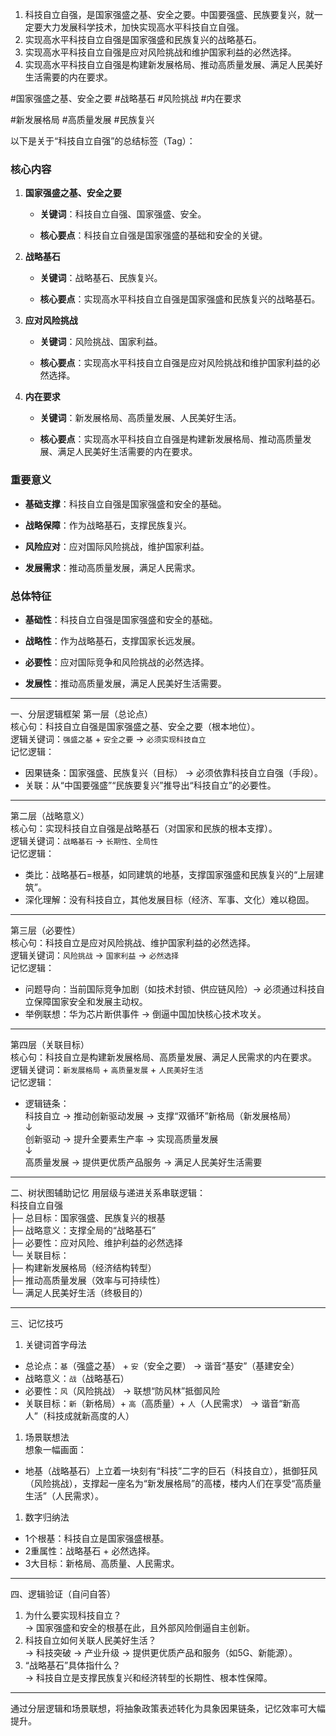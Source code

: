 1. 科技自立自强，是国家强盛之基、安全之要。中国要强盛、民族要复兴，就一定要大力发展科学技术，加快实现高水平科技自立自强。
2. 实现高水平科技自立自强是国家强盛和民族复兴的战略基石。 
3. 实现高水平科技自立自强是应对风险挑战和维护国家利益的必然选择。
4. 实现高水平科技自立自强是构建新发展格局、推动高质量发展、满足人民美好生活需要的内在要求。 

#国家强盛之基、安全之要  #战略基石 #风险挑战 #内在要求 

#新发展格局 #高质量发展  #民族复兴

以下是关于“科技自立自强”的总结标签（Tag）：

### 核心内容

1. **国家强盛之基、安全之要**
    
    - **关键词**：科技自立自强、国家强盛、安全。
        
    - **核心要点**：科技自立自强是国家强盛的基础和安全的关键。
        
2. **战略基石**
    
    - **关键词**：战略基石、民族复兴。
        
    - **核心要点**：实现高水平科技自立自强是国家强盛和民族复兴的战略基石。
        
3. **应对风险挑战**
    
    - **关键词**：风险挑战、国家利益。
        
    - **核心要点**：实现高水平科技自立自强是应对风险挑战和维护国家利益的必然选择。
        
4. **内在要求**
    
    - **关键词**：新发展格局、高质量发展、人民美好生活。
        
    - **核心要点**：实现高水平科技自立自强是构建新发展格局、推动高质量发展、满足人民美好生活需要的内在要求。
        

### 重要意义

- **基础支撑**：科技自立自强是国家强盛和安全的基础。
    
- **战略保障**：作为战略基石，支撑民族复兴。
    
- **风险应对**：应对国际风险挑战，维护国家利益。
    
- **发展需求**：推动高质量发展，满足人民需求。
    

### 总体特征

- **基础性**：科技自立自强是国家强盛和安全的基础。
    
- **战略性**：作为战略基石，支撑国家长远发展。
    
- **必要性**：应对国际竞争和风险挑战的必然选择。
    
- **发展性**：推动高质量发展，满足人民美好生活需要。


---

 一、分层逻辑框架
 第一层（总论点）  
核心句：科技自立自强是国家强盛之基、安全之要（根本地位）。  
逻辑关键词：`强盛之基` + `安全之要` → `必须实现科技自立`  
记忆逻辑：  
- 因果链条：国家强盛、民族复兴（目标） → 必须依靠科技自立自强（手段）。  
- 关联：从“中国要强盛”“民族要复兴”推导出“科技自立”的必要性。

---

 第二层（战略意义）  
核心句：实现科技自立自强是战略基石（对国家和民族的根本支撑）。  
逻辑关键词：`战略基石` → `长期性、全局性`  
记忆逻辑：  
- 类比：战略基石=根基，如同建筑的地基，支撑国家强盛和民族复兴的“上层建筑”。  
- 深化理解：没有科技自立，其他发展目标（经济、军事、文化）难以稳固。

---

 第三层（必要性）  
核心句：科技自立是应对风险挑战、维护国家利益的必然选择。  
逻辑关键词：`风险挑战` → `国家利益` → `必然选择`  
记忆逻辑：  
- 问题导向：当前国际竞争加剧（如技术封锁、供应链风险）→ 必须通过科技自立保障国家安全和发展主动权。  
- 举例联想：华为芯片断供事件 → 倒逼中国加快核心技术攻关。

---

 第四层（关联目标）  
核心句：科技自立是构建新发展格局、高质量发展、满足人民需求的内在要求。  
逻辑关键词：`新发展格局` + `高质量发展` + `人民美好生活`  
记忆逻辑：  
- 逻辑链条：  
  科技自立 → 推动创新驱动发展 → 支撑“双循环”新格局（新发展格局）  
  ↓  
  创新驱动 → 提升全要素生产率 → 实现高质量发展  
  ↓  
  高质量发展 → 提供更优质产品服务 → 满足人民美好生活需要  

---

 二、树状图辅助记忆
用层级与递进关系串联逻辑：  
科技自立自强  
├─ 总目标：国家强盛、民族复兴的根基  
├─ 战略意义：支撑全局的“战略基石”  
├─ 必要性：应对风险、维护利益的必然选择  
└─ 关联目标：  
    ├─ 构建新发展格局（经济结构转型）  
    ├─ 推动高质量发展（效率与可持续性）  
    └─ 满足人民美好生活（终极目的）

---

 三、记忆技巧
 1. 关键词首字母法  
- 总论点：`基`（强盛之基） + `安`（安全之要） → 谐音“基安”（基建安全）  
- 战略意义：`战`（战略基石）  
- 必要性：`风`（风险挑战） → 联想“防风林”抵御风险  
- 关联目标：`新`（新格局）+ `高`（高质量）+ `人`（人民需求） → 谐音“新高人”（科技成就新高度的人）  

 1. 场景联想法  
想象一幅画面：  
- 地基（战略基石）上立着一块刻有“科技”二字的巨石（科技自立），抵御狂风（风险挑战），支撑起一座名为“新发展格局”的高楼，楼内人们在享受“高质量生活”（人民需求）。

 1. 数字归纳法  
- 1个根基：科技自立是国家强盛根基。  
- 2重属性：战略基石 + 必然选择。  
- 3大目标：新格局、高质量、人民需求。

---

 四、逻辑验证（自问自答）
1. 为什么要实现科技自立？  
   → 国家强盛和安全的根基在此，且外部风险倒逼自主创新。  
2. 科技自立如何关联人民美好生活？  
   → 科技突破 → 产业升级 → 提供更优质产品和服务（如5G、新能源）。  
3. “战略基石”具体指什么？  
   → 科技自立是支撑民族复兴和经济转型的长期性、根本性保障。

---

通过分层逻辑和场景联想，将抽象政策表述转化为具象因果链条，记忆效率可大幅提升。